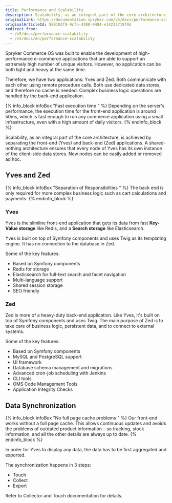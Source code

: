 ```yaml
---
title: Performance and Scalability
description: Scalability, as an integral part of the core architecture, is achieved by separating the front-end (Yves) and back-end (Zed) applications.
originalLink: https://documentation.spryker.com/v5/docs/performance-scalability
originalArticleId: 580103f8-9cfa-4380-9484-e14235719f8d
redirect_from:
  - /v5/docs/performance-scalability
  - /v5/docs/en/performance-scalability
---
```


Spryker Commerce OS was built to enable the development of high-performance e-commerce applications that are able to support an extremely high number of unique visitors. However, no application can be both light and heavy at the same time.

Therefore, we have two applications: Yves and Zed. Both communicate with each other using remote procedure calls. Both use dedicated data stores, and therefore no cache is needed. Complex business logic operations are handled by the back-end application.

{% info_block infoBox "Fast execution time " %}
Depending on the server's performance, the execution time for the front-end application is around 50ms, which is fast enough to run any commerce application using a small infrastructure, even with a high amount of daily visitors.
{% endinfo_block %}

Scalability, as an integral part of the core architecture, is achieved by separating the front-end (Yves) and back-end (Zed) applications. A shared-nothing architecture ensures that every node of Yves has its own instance of the client-side data stores. New nodes can be easily added or removed ad hoc.

## Yves and Zed

{% info_block infoBox "Separation of Responsibilities " %}
The back end is only required for more complex business logic such as cart calculations and payments.
{% endinfo_block %}


### Yves
Yves is the slimline front-end application that gets its data from fast **Key-Value storage** like Redis, and a **Search storage** like Elasticsearch.

Yves is built on top of Symfony components and uses Twig as its templating engine. It has no connection to the database in Zed.

Some of the key features:

* Based on Symfony components
* Redis for storage
* Elasticsearch for full-text search and facet navigation
* Multi-language support
* Shared session storage
* SEO friendly

### Zed
Zed is more of a heavy-duty back-end application. Like Yves, it's built on top of Symfony components and uses Twig. The main purpose of Zed is to take care of business logic, persistent data, and to connect to external systems.

Some of the key features:

* Based on Symfony components
* MySQL and PostgreSQL support
* UI framework
* Database schema management and migrations
* Advanced cron-job scheduling with Jenkins
* CLI tools
* OMS Code Management Tools
* Application Integrity Checks

## Data Synchronization

{% info_block infoBox "No full page cache problems " %}
Our front-end works without a full page cache. This allows continuous updates and avoids the problems of outdated product information – so tracking, stock information, and all the other details are always up to date.
{% endinfo_block %}

In order for Yves to display any data, the data has to be first aggregated and exported.

The synchronization happens in 3 steps:

* Touch
* Collect
* Export

Refer to Collector and Touch documentation for details.

